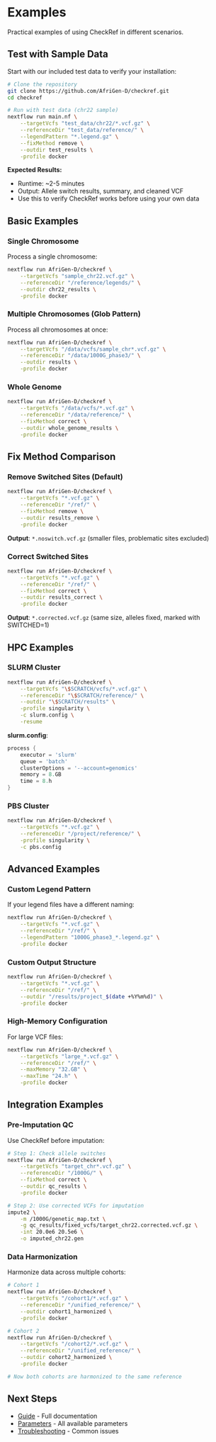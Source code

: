 # Examples

Practical examples of using CheckRef in different scenarios.

## Test with Sample Data

Start with our included test data to verify your installation:

```bash
# Clone the repository
git clone https://github.com/AfriGen-D/checkref.git
cd checkref

# Run with test data (chr22 sample)
nextflow run main.nf \
    --targetVcfs "test_data/chr22/*.vcf.gz" \
    --referenceDir "test_data/reference/" \
    --legendPattern "*.legend.gz" \
    --fixMethod remove \
    --outdir test_results \
    -profile docker
```

**Expected Results:**
- Runtime: ~2-5 minutes
- Output: Allele switch results, summary, and cleaned VCF
- Use this to verify CheckRef works before using your own data

## Basic Examples

### Single Chromosome

Process a single chromosome:

```bash
nextflow run AfriGen-D/checkref \
    --targetVcfs "sample_chr22.vcf.gz" \
    --referenceDir "/reference/legends/" \
    --outdir chr22_results \
    -profile docker
```

### Multiple Chromosomes (Glob Pattern)

Process all chromosomes at once:

```bash
nextflow run AfriGen-D/checkref \
    --targetVcfs "/data/vcfs/sample_chr*.vcf.gz" \
    --referenceDir "/data/1000G_phase3/" \
    --outdir results \
    -profile docker
```

### Whole Genome

```bash
nextflow run AfriGen-D/checkref \
    --targetVcfs "/data/vcfs/*.vcf.gz" \
    --referenceDir "/data/reference/" \
    --fixMethod correct \
    --outdir whole_genome_results \
    -profile docker
```

## Fix Method Comparison

### Remove Switched Sites (Default)

```bash
nextflow run AfriGen-D/checkref \
    --targetVcfs "*.vcf.gz" \
    --referenceDir "/ref/" \
    --fixMethod remove \
    --outdir results_remove \
    -profile docker
```

**Output**: `*.noswitch.vcf.gz` (smaller files, problematic sites excluded)

### Correct Switched Sites

```bash
nextflow run AfriGen-D/checkref \
    --targetVcfs "*.vcf.gz" \
    --referenceDir "/ref/" \
    --fixMethod correct \
    --outdir results_correct \
    -profile docker
```

**Output**: `*.corrected.vcf.gz` (same size, alleles fixed, marked with SWITCHED=1)

## HPC Examples

### SLURM Cluster

```bash
nextflow run AfriGen-D/checkref \
    --targetVcfs "\$SCRATCH/vcfs/*.vcf.gz" \
    --referenceDir "\$SCRATCH/reference/" \
    --outdir "\$SCRATCH/results" \
    -profile singularity \
    -c slurm.config \
    -resume
```

**slurm.config**:
```groovy
process {
    executor = 'slurm'
    queue = 'batch'
    clusterOptions = '--account=genomics'
    memory = 8.GB
    time = 8.h
}
```

### PBS Cluster

```bash
nextflow run AfriGen-D/checkref \
    --targetVcfs "*.vcf.gz" \
    --referenceDir "/project/reference/" \
    -profile singularity \
    -c pbs.config
```

## Advanced Examples

### Custom Legend Pattern

If your legend files have a different naming:

```bash
nextflow run AfriGen-D/checkref \
    --targetVcfs "*.vcf.gz" \
    --referenceDir "/ref/" \
    --legendPattern "1000G_phase3_*.legend.gz" \
    -profile docker
```

### Custom Output Structure

```bash
nextflow run AfriGen-D/checkref \
    --targetVcfs "*.vcf.gz" \
    --referenceDir "/ref/" \
    --outdir "/results/project_$(date +%Y%m%d)" \
    -profile docker
```

### High-Memory Configuration

For large VCF files:

```bash
nextflow run AfriGen-D/checkref \
    --targetVcfs "large_*.vcf.gz" \
    --referenceDir "/ref/" \
    --maxMemory "32.GB" \
    --maxTime "24.h" \
    -profile docker
```

## Integration Examples

### Pre-Imputation QC

Use CheckRef before imputation:

```bash
# Step 1: Check allele switches
nextflow run AfriGen-D/checkref \
    --targetVcfs "target_chr*.vcf.gz" \
    --referenceDir "/1000G/" \
    --fixMethod correct \
    --outdir qc_results \
    -profile docker

# Step 2: Use corrected VCFs for imputation
impute2 \
    -m /1000G/genetic_map.txt \
    -g qc_results/fixed_vcfs/target_chr22.corrected.vcf.gz \
    -int 20.0e6 20.5e6 \
    -o imputed_chr22.gen
```

### Data Harmonization

Harmonize data across multiple cohorts:

```bash
# Cohort 1
nextflow run AfriGen-D/checkref \
    --targetVcfs "/cohort1/*.vcf.gz" \
    --referenceDir "/unified_reference/" \
    --outdir cohort1_harmonized \
    -profile docker

# Cohort 2
nextflow run AfriGen-D/checkref \
    --targetVcfs "/cohort2/*.vcf.gz" \
    --referenceDir "/unified_reference/" \
    --outdir cohort2_harmonized \
    -profile docker

# Now both cohorts are harmonized to the same reference
```

## Next Steps

- [Guide](/guide/getting-started) - Full documentation
- [Parameters](/api/parameters) - All available parameters
- [Troubleshooting](/guide/troubleshooting) - Common issues
